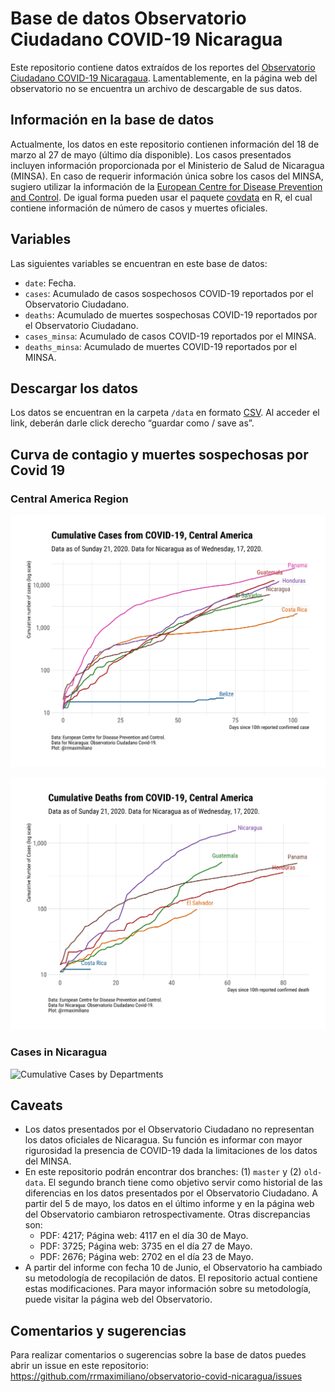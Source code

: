 
<!-- README.md is generated from README.Rmd. Please edit that file -->

# Base de datos Observatorio Ciudadano COVID-19 Nicaragua

Este repositorio contiene datos extraídos de los reportes del
[Observatorio Ciudadano COVID-19
Nicaragaua](https://observatorioni.org). Lamentablemente, en la página
web del observatorio no se encuentra un archivo de descargable de sus
datos.

## Información en la base de datos

Actualmente, los datos en este repositorio contienen información del 18
de marzo al 27 de mayo (último día disponible). Los casos presentados
incluyen información proporcionada por el Ministerio de Salud de
Nicaragua (MINSA). En caso de requerir información única sobre los casos
del MINSA, sugiero utilizar la información de la [European Centre for
Disease Prevention and Control](https://www.ecdc.europa.eu/). De igual
forma pueden usar el paquete
[covdata](https://kjhealy.github.io/covdata/) en R, el cual contiene
información de número de casos y muertes oficiales.

## Variables

Las siguientes variables se encuentran en este base de datos:

  - `date`: Fecha.
  - `cases`: Acumulado de casos sospechosos COVID-19 reportados por el
    Observatorio Ciudadano.
  - `deaths`: Acumulado de muertes sospechosas COVID-19 reportados por
    el Observatorio Ciudadano.
  - `cases_minsa`: Acumulado de casos COVID-19 reportados por el MINSA.
  - `deaths_minsa`: Acumulado de muertes COVID-19 reportados por el
    MINSA.

## Descargar los datos

Los datos se encuentran en la carpeta `/data` en formato
[CSV](https://raw.githubusercontent.com/RRMaximiliano/observatorio-covid-nicaragua/master/data/observatorio_cases.csv).
Al acceder el link, deberán darle click derecho “guardar como / save
as”.

## Curva de contagio y muertes sospechosas por Covid 19

### Central America Region

![Cumulative Cases](figs/cases-2020-06-21.png)

![Cumulative Deaths](figs/deaths-2020-06-21.png)

### Cases in Nicaragua

![Cumulative Cases by
Departments](figs/cases-departamentos2020-06-22.png)

## Caveats

  - Los datos presentados por el Observatorio Ciudadano no representan
    los datos oficiales de Nicaragua. Su función es informar con mayor
    rigurosidad la presencia de COVID-19 dada la limitaciones de los
    datos del MINSA.
  - En este repositorio podrán encontrar dos branches: (1) `master` y
    (2) `old-data`. El segundo branch tiene como objetivo servir como
    historial de las diferencias en los datos presentados por el
    Observatorio Ciudadano. A partir del 5 de mayo, los datos en el
    último informe y en la página web del Observatorio cambiaron
    retrospectivamente. Otras discrepancias son:
      - PDF: 4217; Página web: 4117 en el día 30 de Mayo.
      - PDF: 3725; Página web: 3735 en el día 27 de Mayo.
      - PDF: 2676; Página web: 2702 en el día 23 de Mayo.  
  - A partir del informe con fecha 10 de Junio, el Observatorio ha
    cambiado su metodología de recopilación de datos. El repositorio
    actual contiene estas modificaciones. Para mayor información sobre
    su metodología, puede visitar la página web del Observatorio.

## Comentarios y sugerencias

Para realizar comentarios o sugerencias sobre la base de datos puedes
abrir un issue en este repositorio:
<https://github.com/rrmaximiliano/observatorio-covid-nicaragua/issues>
